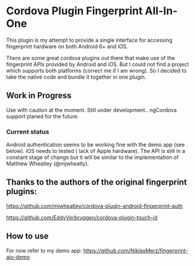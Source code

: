 # Cordova Plugin Fingerprint All-In-One

This plugin is my attempt to provide a single interface for accessing fingerprint hardware on both Android 6+ and iOS.

There are some great cordova plugins out there that make use of the fingerprint APIs provided by Android and iOS. But I could not find a project which supports both platforms (correct me if I am wrong). So I decided to take the native code and bundle it together in one plugin.

## Work in Progress
Use with caution at the moment. Still under development..
ngCordova support planed for the future.

### Current status
Android authentication seems to be working fine with the demo app (see below). iOS needs to tested ( lack of Apple hardware).
The API is still in a constant stage of change but it will be similar to the implementation of Matthew Wheatley (@mjwheatly).

## Thanks to the authors of the original fingerprint plugins:

https://github.com/mjwheatley/cordova-plugin-android-fingerprint-auth

https://github.com/EddyVerbruggen/cordova-plugin-touch-id

## How to use

For now refer to my demo app: https://github.com/NiklasMerz/fingerprint-aio-demo
